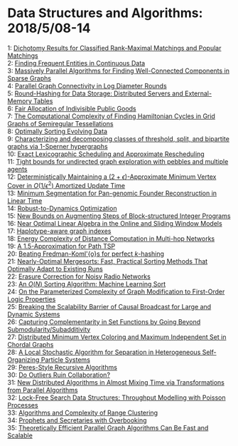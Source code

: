 # Data Structures and Algorithms: 2018/5/08-14  
1: [Dichotomy Results for Classified Rank-Maximal Matchings and Popular  Matchings](https://doi.org/10.48550/arXiv.1805.02851)  
2: [Finding Frequent Entities in Continuous Data](https://doi.org/10.48550/arXiv.1805.02874)  
3: [Massively Parallel Algorithms for Finding Well-Connected Components in  Sparse Graphs](https://doi.org/10.48550/arXiv.1805.02974)  
4: [Parallel Graph Connectivity in Log Diameter Rounds](https://doi.org/10.48550/arXiv.1805.03055)  
5: [Round-Hashing for Data Storage: Distributed Servers and External-Memory  Tables](https://doi.org/10.48550/arXiv.1805.03158)  
6: [Fair Allocation of Indivisible Public Goods](https://doi.org/10.48550/arXiv.1805.03164)  
7: [The Computational Complexity of Finding Hamiltonian Cycles in Grid  Graphs of Semiregular Tessellations](https://doi.org/10.48550/arXiv.1805.03192)  
8: [Optimally Sorting Evolving Data](https://doi.org/10.48550/arXiv.1805.03350)  
9: [Characterizing and decomposing classes of threshold, split, and  bipartite graphs via 1-Sperner hypergraphs](https://doi.org/10.48550/arXiv.1805.03405)  
10: [Exact Lexicographic Scheduling and Approximate Rescheduling](https://doi.org/10.48550/arXiv.1805.03437)  
11: [Tight bounds for undirected graph exploration with pebbles and multiple  agents](https://doi.org/10.48550/arXiv.1805.03476)  
12: [Deterministically Maintaining a $(2+\epsilon)$-Approximate Minimum  Vertex Cover in $O(1/\epsilon^2)$ Amortized Update Time](https://doi.org/10.48550/arXiv.1805.03498)  
13: [Minimum Segmentation for Pan-genomic Founder Reconstruction in Linear  Time](https://doi.org/10.48550/arXiv.1805.03574)  
14: [Robust-to-Dynamics Optimization](https://doi.org/10.48550/arXiv.1805.03682)  
15: [New Bounds on Augmenting Steps of Block-structured Integer Programs](https://doi.org/10.48550/arXiv.1805.03741)  
16: [Near Optimal Linear Algebra in the Online and Sliding Window Models](https://doi.org/10.48550/arXiv.1805.03765)  
17: [Haplotype-aware graph indexes](https://doi.org/10.48550/arXiv.1805.03834)  
18: [Energy Complexity of Distance Computation in Multi-hop Networks](https://doi.org/10.48550/arXiv.1805.04071)  
19: [A 1.5-Approximation for Path TSP](https://doi.org/10.48550/arXiv.1805.04131)  
20: [Beating Fredman-Koml\'{o}s for perfect $k$-hashing](https://doi.org/10.48550/arXiv.1805.04151)  
21: [Nearly-Optimal Mergesorts: Fast, Practical Sorting Methods That  Optimally Adapt to Existing Runs](https://doi.org/10.48550/arXiv.1805.04154)  
22: [Erasure Correction for Noisy Radio Networks](https://doi.org/10.48550/arXiv.1805.04165)  
23: [An $O(N)$ Sorting Algorithm: Machine Learning Sort](https://doi.org/10.48550/arXiv.1805.04272)  
24: [On the Parameterized Complexity of Graph Modification to First-Order  Logic Properties](https://doi.org/10.48550/arXiv.1805.04375)  
25: [Breaking the Scalability Barrier of Causal Broadcast for Large and  Dynamic Systems](https://doi.org/10.48550/arXiv.1805.05201)  
26: [Capturing Complementarity in Set Functions by Going Beyond  Submodularity/Subadditivity](https://doi.org/10.48550/arXiv.1805.04436)  
27: [Distributed Minimum Vertex Coloring and Maximum Independent Set in  Chordal Graphs](https://doi.org/10.48550/arXiv.1805.04544)  
28: [A Local Stochastic Algorithm for Separation in Heterogeneous  Self-Organizing Particle Systems](https://doi.org/10.48550/arXiv.1805.04599)  
29: [Peres-Style Recursive Algorithms](https://doi.org/10.48550/arXiv.1805.04610)  
30: [Do Outliers Ruin Collaboration?](https://doi.org/10.48550/arXiv.1805.04720)  
31: [New Distributed Algorithms in Almost Mixing Time via Transformations  from Parallel Algorithms](https://doi.org/10.48550/arXiv.1805.04764)  
32: [Lock-Free Search Data Structures: Throughput Modelling with Poisson  Processes](https://doi.org/10.48550/arXiv.1805.04794)  
33: [Algorithms and Complexity of Range Clustering](https://doi.org/10.48550/arXiv.1805.04984)  
34: [Prophets and Secretaries with Overbooking](https://doi.org/10.48550/arXiv.1805.05094)  
35: [Theoretically Efficient Parallel Graph Algorithms Can Be Fast and  Scalable](https://doi.org/10.48550/arXiv.1805.05208)  